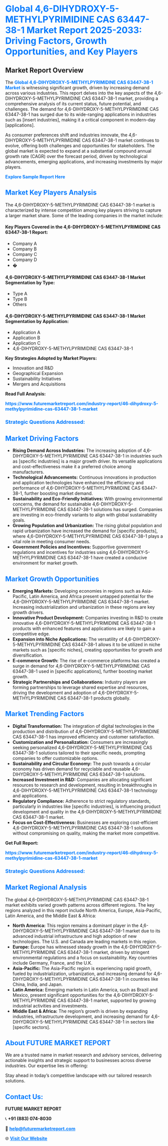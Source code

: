 <h1 style="color: #007BFF;">Global 4,6-DIHYDROXY-5-METHYLPYRIMIDINE CAS 63447-38-1 Market Report 2025-2033: Driving Factors, Growth Opportunities, and Key Players</h1>

<section id="overview">
<h2>Market Report Overview</h2>
<p>The <a href="https://www.futuremarketreport.com/industry-report/46-dihydroxy-5-methylpyrimidine-cas-63447-38-1-market" style="color: #007BFF; text-decoration: none;"><strong>Global 4,6-DIHYDROXY-5-METHYLPYRIMIDINE CAS 63447-38-1 Market</strong></a> is witnessing significant growth, driven by increasing demand across various industries. This report delves into the key aspects of the 4,6-DIHYDROXY-5-METHYLPYRIMIDINE CAS 63447-38-1 market, providing a comprehensive analysis of its current status, future potential, and challenges. The demand for 4,6-DIHYDROXY-5-METHYLPYRIMIDINE CAS 63447-38-1 has surged due to its wide-ranging applications in industries such as [insert industries], making it a critical component in modern-day [applications].</p>
<p>As consumer preferences shift and industries innovate, the 4,6-DIHYDROXY-5-METHYLPYRIMIDINE CAS 63447-38-1 market continues to evolve, offering both challenges and opportunities for stakeholders. The global market is expected to expand at a substantial compound annual growth rate (CAGR) over the forecast period, driven by technological advancements, emerging applications, and increasing investments by major players.</p>
</section>

<section id="overview">
<p><a href="https://www.futuremarketreport.com/request-sample/reportId=119399" style="color: #007BFF; text-decoration: none;"><strong>Explore Sample Report Here</strong></a></p>
</section>

<section id="key-players">
<h2 style="color: #007BFF;">Market Key Players Analysis</h2>
<p>The 4,6-DIHYDROXY-5-METHYLPYRIMIDINE CAS 63447-38-1 market is characterized by intense competition among key players striving to capture a larger market share. Some of the leading companies in the market include:</p>
<h4>Key Players Covered in the 4,6-DIHYDROXY-5-METHYLPYRIMIDINE CAS 63447-38-1 Report:</h4>
<ul><li>Company A</li><li>Company B</li><li>Company C</li><li>Company D</li><li>�</li></ul>
<h4>4,6-DIHYDROXY-5-METHYLPYRIMIDINE CAS 63447-38-1 Market Segmentation by Type:</h4>
<ul><li>Type A</li><li>Type B</li><li>Others</li></ul>

<h4>4,6-DIHYDROXY-5-METHYLPYRIMIDINE CAS 63447-38-1 Market Segmentation by Application:</h4>
<ul><li>Application A</li><li>Application B</li><li>Application C</li><li>4,6-DIHYDROXY-5-METHYLPYRIMIDINE CAS 63447-38-1</li></ul>
<p><strong>Key Strategies Adopted by Market Players:</strong></p>
<ul>
<li>Innovation and R&D</li>
<li>Geographical Expansion</li>
<li>Sustainability Initiatives</li>
<li>Mergers and Acquisitions</li>
</ul>
</section>

<section>
<p><strong>Read Full Analysis: </strong></p><a href="https://www.futuremarketreport.com/industry-report/46-dihydroxy-5-methylpyrimidine-cas-63447-38-1-market" style="color: #007BFF; text-decoration: none;"><strong>https://www.futuremarketreport.com/industry-report/46-dihydroxy-5-methylpyrimidine-cas-63447-38-1-market</strong></a>
<h3 style="color: #007BFF;">Strategic Questions Addressed:</h3>
</section>

<section id="driving-factors">
<h2 style="color: #007BFF;">Market Driving Factors</h2>
<ul>
<li><strong>Rising Demand Across Industries:</strong> The increasing adoption of 4,6-DIHYDROXY-5-METHYLPYRIMIDINE CAS 63447-38-1 in industries such as [specific industries] is a major growth driver. Its versatile applications and cost-effectiveness make it a preferred choice among manufacturers.</li>
<li><strong>Technological Advancements:</strong> Continuous innovations in production and application technologies have enhanced the efficiency and performance of 4,6-DIHYDROXY-5-METHYLPYRIMIDINE CAS 63447-38-1, further boosting market demand.</li>
<li><strong>Sustainability and Eco-Friendly Initiatives:</strong> With growing environmental concerns, the demand for sustainable 4,6-DIHYDROXY-5-METHYLPYRIMIDINE CAS 63447-38-1 solutions has surged. Companies are investing in eco-friendly variants to align with global sustainability goals.</li>
<li><strong>Growing Population and Urbanization:</strong> The rising global population and rapid urbanization have increased the demand for [specific products], where 4,6-DIHYDROXY-5-METHYLPYRIMIDINE CAS 63447-38-1 plays a vital role in meeting consumer needs.</li>
<li><strong>Government Policies and Incentives:</strong> Supportive government regulations and incentives for industries using 4,6-DIHYDROXY-5-METHYLPYRIMIDINE CAS 63447-38-1 have created a conducive environment for market growth.</li>
</ul>
</section>

<section id="growth-opportunities">
<h2 style="color: #007BFF;">Market Growth Opportunities</h2>
<ul>
<li><strong>Emerging Markets:</strong> Developing economies in regions such as Asia-Pacific, Latin America, and Africa present untapped potential for the 4,6-DIHYDROXY-5-METHYLPYRIMIDINE CAS 63447-38-1 market. Increasing industrialization and urbanization in these regions are key growth drivers.</li>
<li><strong>Innovative Product Development:</strong> Companies investing in R&D to create innovative 4,6-DIHYDROXY-5-METHYLPYRIMIDINE CAS 63447-38-1 products with enhanced features and applications are likely to gain a competitive edge.</li>
<li><strong>Expansion into Niche Applications:</strong> The versatility of 4,6-DIHYDROXY-5-METHYLPYRIMIDINE CAS 63447-38-1 allows it to be utilized in niche markets such as [specific niches], creating opportunities for growth and diversification.</li>
<li><strong>E-commerce Growth:</strong> The rise of e-commerce platforms has created a surge in demand for 4,6-DIHYDROXY-5-METHYLPYRIMIDINE CAS 63447-38-1 used in [specific applications], further boosting market growth.</li>
<li><strong>Strategic Partnerships and Collaborations:</strong> Industry players are forming partnerships to leverage shared expertise and resources, driving the development and adoption of 4,6-DIHYDROXY-5-METHYLPYRIMIDINE CAS 63447-38-1 products globally.</li>
</ul>
</section>

<section id="trending-factors">
<h2 style="color: #007BFF;">Market Trending Factors</h2>
<ul>
<li><strong>Digital Transformation:</strong> The integration of digital technologies in the production and distribution of 4,6-DIHYDROXY-5-METHYLPYRIMIDINE CAS 63447-38-1 has improved efficiency and customer satisfaction.</li>
<li><strong>Customization and Personalization:</strong> Consumers are increasingly seeking personalized 4,6-DIHYDROXY-5-METHYLPYRIMIDINE CAS 63447-38-1 solutions tailored to their specific needs, prompting companies to offer customizable options.</li>
<li><strong>Sustainability and Circular Economy:</strong> The push towards a circular economy has driven demand for recyclable and reusable 4,6-DIHYDROXY-5-METHYLPYRIMIDINE CAS 63447-38-1 solutions.</li>
<li><strong>Increased Investment in R&D:</strong> Companies are allocating significant resources to research and development, resulting in breakthroughs in 4,6-DIHYDROXY-5-METHYLPYRIMIDINE CAS 63447-38-1 technology and applications.</li>
<li><strong>Regulatory Compliance:</strong> Adherence to strict regulatory standards, particularly in industries like [specific industries], is influencing product development and quality in the 4,6-DIHYDROXY-5-METHYLPYRIMIDINE CAS 63447-38-1 market.</li>
<li><strong>Focus on Cost-Effectiveness:</strong> Businesses are exploring cost-efficient 4,6-DIHYDROXY-5-METHYLPYRIMIDINE CAS 63447-38-1 solutions without compromising on quality, making the market more competitive.</li>
</ul>
</section>

<section>
<p><strong>Get Full Report: </strong></p><a href="https://www.futuremarketreport.com/industry-report/46-dihydroxy-5-methylpyrimidine-cas-63447-38-1-market" style="color: #007BFF; text-decoration: none;"><strong>https://www.futuremarketreport.com/industry-report/46-dihydroxy-5-methylpyrimidine-cas-63447-38-1-market</strong></a>
<h3 style="color: #007BFF;">Strategic Questions Addressed:</h3>
</section>


<section id="regional-analysis">
<h2 style="color: #007BFF;">Market Regional Analysis</h2>
<p>The global 4,6-DIHYDROXY-5-METHYLPYRIMIDINE CAS 63447-38-1 market exhibits varied growth patterns across different regions. The key regions analyzed in this report include North America, Europe, Asia-Pacific, Latin America, and the Middle East & Africa:</p>
<ul>
<li><strong>North America:</strong> This region remains a dominant player in the 4,6-DIHYDROXY-5-METHYLPYRIMIDINE CAS 63447-38-1 market due to its advanced industrial infrastructure and high adoption of new technologies. The U.S. and Canada are leading markets in this region.</li>
<li><strong>Europe:</strong> Europe has witnessed steady growth in the 4,6-DIHYDROXY-5-METHYLPYRIMIDINE CAS 63447-38-1 market, driven by stringent environmental regulations and a focus on sustainability. Key countries include Germany, France, and the U.K.</li>
<li><strong>Asia-Pacific:</strong> The Asia-Pacific region is experiencing rapid growth, fueled by industrialization, urbanization, and increasing demand for 4,6-DIHYDROXY-5-METHYLPYRIMIDINE CAS 63447-38-1 in countries like China, India, and Japan.</li>
<li><strong>Latin America:</strong> Emerging markets in Latin America, such as Brazil and Mexico, present significant opportunities for the 4,6-DIHYDROXY-5-METHYLPYRIMIDINE CAS 63447-38-1 market, supported by growing industrial activities and investments.</li>
<li><strong>Middle East & Africa:</strong> The region’s growth is driven by expanding industries, infrastructure development, and increasing demand for 4,6-DIHYDROXY-5-METHYLPYRIMIDINE CAS 63447-38-1 in sectors like [specific sectors].</li>
</ul>
</section>

<footer>
<h2 style="color: #007BFF;">About FUTURE MARKET REPORT</h2>
<p>We are a trusted name in market research and advisory services, delivering actionable insights and strategic support to businesses across diverse industries. Our expertise lies in offering:</p>

<p>Stay ahead in today’s competitive landscape with our tailored research solutions.</p>

<h2 style="color: #007BFF;">Contact Us:</h2>
<p><strong>FUTURE MARKET REPORT</strong></p>
<p>📞 <strong>+91 (883) 074-8030</strong></p>
<p>📧 <strong><a href="mailto:help@futuremarketreport.com" style="color: #007BFF;">help@futuremarketreport.com</a></strong></p>
<p>🌐 <strong><a href="https://www.futuremarketreport.com/" style="color: #007BFF;">Visit Our Website</a></strong></p>
</footer>